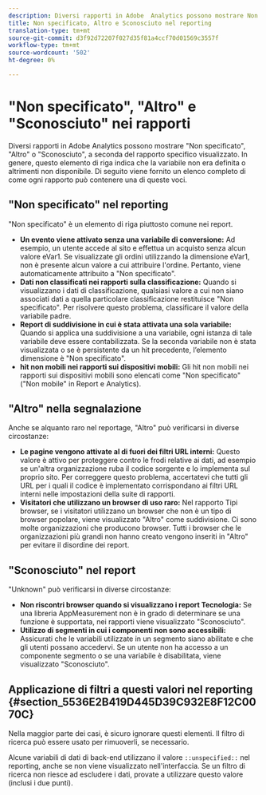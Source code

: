 ```yaml
---
description: Diversi rapporti in Adobe  Analytics possono mostrare Non specificato, Altro o Sconosciuto, a seconda del rapporto specifico visualizzato. In genere, questo elemento di riga indica che la variabile non era definita o altrimenti non disponibile.
title: Non specificato, Altro e Sconosciuto nel reporting
translation-type: tm+mt
source-git-commit: d3f92d72207f027d35f81a4ccf70d01569c3557f
workflow-type: tm+mt
source-wordcount: '502'
ht-degree: 0%

---
```



# &quot;Non specificato&quot;, &quot;Altro&quot; e &quot;Sconosciuto&quot; nei rapporti

Diversi rapporti in Adobe  Analytics possono mostrare &quot;Non specificato&quot;, &quot;Altro&quot; o &quot;Sconosciuto&quot;, a seconda del rapporto specifico visualizzato. In genere, questo elemento di riga indica che la variabile non era definita o altrimenti non disponibile. Di seguito viene fornito un elenco completo di come ogni rapporto può contenere una di queste voci.

## &quot;Non specificato&quot; nel reporting

&quot;Non specificato&quot; è un elemento di riga piuttosto comune nei report.

* **Un evento viene attivato senza una variabile di conversione:** Ad esempio, un utente accede al sito e effettua un acquisto senza alcun valore eVar1. Se visualizzate gli ordini utilizzando la dimensione eVar1, non è presente alcun valore a cui attribuire l&#39;ordine. Pertanto, viene automaticamente attribuito a &quot;Non specificato&quot;.
* **Dati non classificati nei rapporti sulla classificazione:** Quando si visualizzano i dati di classificazione, qualsiasi valore a cui non siano associati dati a quella particolare classificazione restituisce &quot;Non specificato&quot;. Per risolvere questo problema, classificare il valore della variabile padre.
* **Report di suddivisione in cui è stata attivata una sola variabile:** Quando si applica una suddivisione a una variabile, ogni istanza di tale variabile deve essere contabilizzata. Se la seconda variabile non è stata visualizzata o se è persistente da un hit precedente, l’elemento dimensione è &quot;Non specificato&quot;.
* **hit non mobili nei rapporti sui dispositivi mobili:** Gli hit non mobili nei rapporti sui dispositivi mobili sono elencati come &quot;Non specificato&quot; (&quot;Non mobile&quot; in Report e  Analytics).

## &quot;Altro&quot; nella segnalazione

Anche se alquanto raro nel reportage, &quot;Altro&quot; può verificarsi in diverse circostanze:

* **Le pagine vengono attivate al di fuori dei filtri URL interni:** Questo valore è attivo per proteggere contro le frodi relative ai dati, ad esempio se un&#39;altra organizzazione ruba il codice sorgente e lo implementa sul proprio sito. Per correggere questo problema, accertatevi che tutti gli URL per i quali il codice è implementato corrispondano ai filtri URL interni nelle impostazioni della suite di rapporti.
* **Visitatori che utilizzano un browser di uso raro:** Nel rapporto Tipi browser, se i visitatori utilizzano un browser che non è un tipo di browser popolare, viene visualizzato &quot;Altro&quot; come suddivisione. Ci sono molte organizzazioni che producono browser. Tutti i browser che le organizzazioni più grandi non hanno creato vengono inseriti in &quot;Altro&quot; per evitare il disordine dei report.

## &quot;Sconosciuto&quot; nel report

&quot;Unknown&quot; può verificarsi in diverse circostanze:

* **Non riscontri browser quando si visualizzano i report Tecnologia:** Se una libreria AppMeasurement non è in grado di determinare se una funzione è supportata, nei rapporti viene visualizzato &quot;Sconosciuto&quot;.
* **Utilizzo di segmenti in cui i componenti non sono accessibili:** Assicurati che le variabili utilizzate in un segmento siano abilitate e che gli utenti possano accedervi. Se un utente non ha accesso a un componente segmento o se una variabile è disabilitata, viene visualizzato &quot;Sconosciuto&quot;.

## Applicazione di filtri a questi valori nel reporting {#section_5536E2B419D445D39C932E8F12C0070C}

Nella maggior parte dei casi, è sicuro ignorare questi elementi. Il filtro di ricerca può essere usato per rimuoverli, se necessario.

Alcune variabili di dati di back-end utilizzano il valore `::unspecified::` nel reporting, anche se non viene visualizzato nell&#39;interfaccia. Se un filtro di ricerca non riesce ad escludere i dati, provate a utilizzare questo valore (inclusi i due punti).
